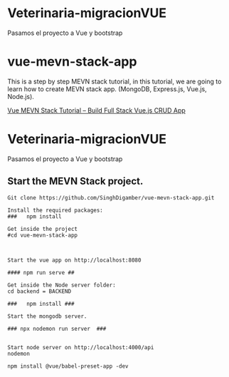 

# Veterinaria-migracionVUE
Pasamos el proyecto a Vue y bootstrap
# vue-mevn-stack-app
This is a step by step MEVN stack tutorial, in this tutorial, we are going to learn how to create MEVN stack app. (MongoDB, Express.js, Vue.js, Node.js).

[Vue MEVN Stack Tutorial – Build Full Stack Vue.js CRUD App](https://www.positronx.io/vue-mevn-stack-tutorial-build-full-stack-vue-js-crud-app/)


# Veterinaria-migracionVUE
Pasamos el proyecto a Vue y bootstrap
## Start the MEVN Stack project.
```
Git clone https://github.com/SinghDigamber/vue-mevn-stack-app.git

Install the required packages:
###   npm install

Get inside the project
#cd vue-mevn-stack-app



Start the vue app on http://localhost:8080

#### npm run serve ##

Get inside the Node server folder:
cd backend = BACKEND

###   npm install ###

Start the mongodb server.

### npx nodemon run server  ###


Start node server on http://localhost:4000/api 
nodemon

npm install @vue/babel-preset-app -dev


 
